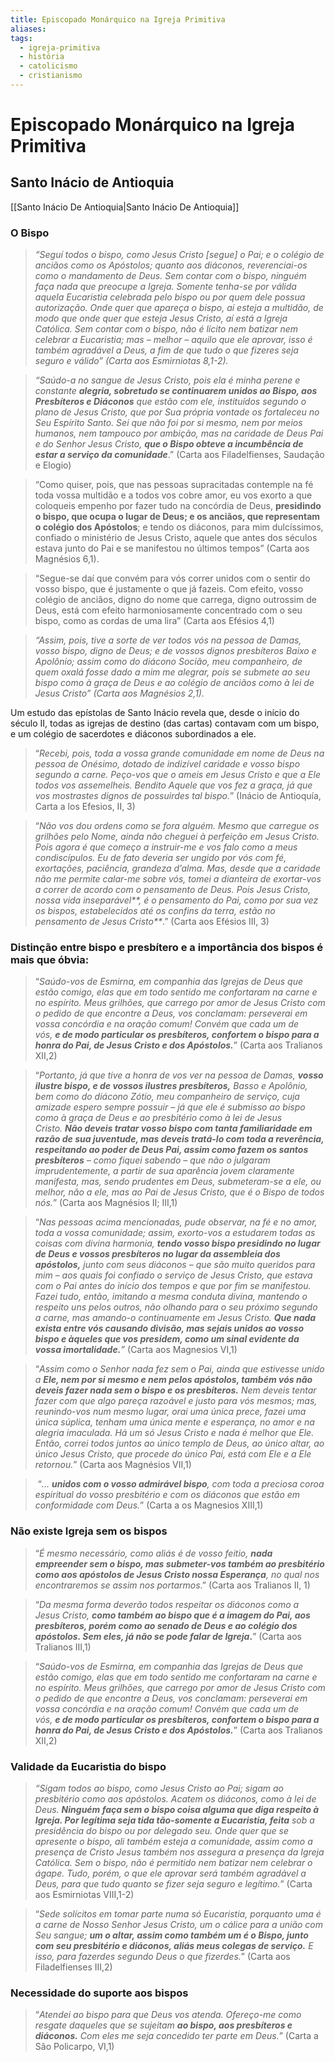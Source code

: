 ```yaml
---
title: Episcopado Monárquico na Igreja Primitiva
aliases: 
tags:
  - igreja-primitiva
  - história
  - catolicismo
  - cristianismo
---
```

# Episcopado Monárquico na Igreja Primitiva

## Santo Inácio de Antioquia

[[Santo Inácio De Antioquia|Santo Inácio De Antioquia]]

### O Bispo

> _“Seguí todos o bispo, como Jesus Cristo [segue] o Pai; e o colégio de anciãos como os Apóstolos; quanto aos diáconos, reverenciai-os como o mandamento de Deus. Sem contar com o bispo, ninguém faça nada que preocupe a Igreja. Somente tenha-se por válida aquela Eucaristia celebrada pelo bispo ou por quem dele possua autorização. Onde quer que apareça o bispo, aí esteja a multidão, de modo que onde quer que esteja Jesus Cristo, aí está a Igreja Católica. Sem contar com o bispo, não é lícito nem batizar nem celebrar a Eucaristia; mas – melhor – aquilo que ele aprovar, isso é também agradável a Deus, a fim de que tudo o que fizeres seja seguro e válido” (Carta aos Esmirniotas 8,1-2)._

> _“Saúdo-a no sangue de Jesus Cristo, pois ela é minha perene e constante **alegria, sobretudo se continuarem unidos ao Bispo, aos Presbíteros e Diáconos** que estão com ele, instituídos segundo o plano de Jesus Cristo, que por Sua própria vontade os fortaleceu no Seu Espírito Santo. Sei que não foi por si mesmo, nem por meios humanos, nem tampouco por ambição, mas na caridade de Deus Pai e do Senhor Jesus Cristo, **que o Bispo obteve a incumbência de estar a serviço da comunidade**_.” (Carta aos Filadelfienses, Saudação e Elogio)

> “Como quiser, pois, que nas pessoas supracitadas contemple na fé toda vossa multidão e a todos vos cobre amor, eu vos exorto a que coloqueis empenho por fazer tudo na concórdia de Deus, **presidindo o bispo, que ocupa o lugar de Deus; e os anciãos, que representam o colégio dos Apóstolos**; e tendo os diáconos, para mim dulcíssimos, confiado o ministério de Jesus Cristo, aquele que antes dos séculos estava junto do Pai e se manifestou no últimos tempos” (Carta aos Magnésios 6,1).

> “Segue-se daí que convém para vós correr unidos com o sentir do vosso bispo, que é justamente o que já fazeis. Com efeito, vosso colégio de anciãos, digno do nome que carrega, digno outrossim de Deus, está com efeito harmoniosamente concentrado com o seu bispo, como as cordas de uma lira” (Carta aos Efésios 4,1)

> _“Assim, pois, tive a sorte de ver todos vós na pessoa de Damas, vosso bispo, digno de Deus; e de vossos dignos presbíteros Baixo e Apolônio; assim como do diácono Socião, meu companheiro, de quem oxalá fosse dado a mim me alegrar, pois se submete ao seu bispo como à graça de Deus e ao colégio de anciãos como à lei de Jesus Cristo” (Carta aos Magnésios 2,1)._

Um estudo das epístolas de Santo Inácio revela que, desde o início do século II, todas as igrejas de destino (das cartas) contavam com um bispo, e um colégio de sacerdotes e diáconos subordinados a ele.

> “_Recebi, pois, toda a vossa grande comunidade em nome de Deus na pessoa de Onésimo, dotado de indizível caridade e vosso bispo segundo a carne. Peço-vos que o ameis em Jesus Cris­to e que a Ele todos vos assemelheis. Bendito Aquele que vos fez a graça, já que vos mostrastes dignos de possuirdes tal bispo._” (Inácio de Antioquía, Carta a los Efesios, II, 3)

> “_Não vos dou ordens como se fora alguém. Mesmo que carregue os grilhões pelo Nome, ainda não cheguei à perfeição em Jesus Cristo. Pois agora é que começo a instruir-me e vos falo como a meus condiscípulos. Eu de fato deveria ser ungido por vós com fé, exortações, paciência, grandeza d’alma. Mas, desde que a caridade não me permite calar-me sobre vós, tomei a dianteira de exortar-vos a correr de acordo com o pensamento de Deus. Pois Jesus Cristo, nossa vida inseparável**, é o pensamento do Pai, como por sua vez os bispos, estabelecidos até os confins da terra, estão no pensamento de Jesus Cristo**_.” (Carta aos Efésios III, 3)

### Distinção entre bispo e presbítero e a importância dos bispos é mais que óbvia:

> “_Saúdo-vos de Esmirna, em companhia das Igrejas de Deus que estão comigo, elas que em todo sentido me confortaram na carne e no espírito. Meus grilhões, que carrego por amor de Jesus Cristo com o pedido de que encontre a Deus, vos conclamam: perseverai em vossa concórdia e na oração comum! Convém que cada um de vós, **e de modo particular os presbíteros, confortem o bispo para a honra do Pai, de Jesus Cristo e dos Apóstolos.**_” (Carta aos Tralianos XII,2)

> “_Portanto, já que tive a honra de vos ver na pessoa de Damas, **vosso ilustre bispo, e de vossos ilustres presbíteros,** Basso e Apolônio, bem como do diácono Zótio, meu companheiro de serviço, cuja amizade espero sempre possuir – já que ele é submisso ao bispo como à graça de Deus e ao presbitério como à lei de Jesus Cristo._ **_Não deveis tratar vosso bispo com tanta familiaridade em razão de sua juventude, mas deveis tratá-lo com toda a reverência, respeitando ao poder de Deus Pai, assim como fazem os santos presbíteros_** _– como fiquei sabendo – que não o julgaram imprudentemente, a partir de sua aparência jovem claramente manifesta, mas, sendo prudentes em Deus, submeteram-se a ele, ou melhor, não a ele, mas ao Pai de Jesus Cristo, que é o Bispo de todos nós._” (Carta aos Magnésios II; III,1)

> “_Nas pessoas acima mencionadas, pude observar, na fé e no amor, toda a vossa comunidade; assim, exorto-vos a estudarem todas as coisas com divina harmonia, **tendo vosso bispo presidindo no lugar de Deus e vossos presbíteros no lugar da assembleia dos apóstolos,** junto com seus diáconos – que são muito queridos para mim – aos quais foi confiado o serviço de Jesus Cristo, que estava com o Pai antes do início dos tempos e que por fim se manifestou. Fazei tudo, então, imitando a mesma conduta divina, mantendo o respeito uns pelos outros, não olhando para o seu próximo segundo a carne, mas amando-o continuamente em Jesus Cristo. **Que nada exista entre vós causando divisão, mas sejais unidos ao vosso bispo e àqueles que vos presidem, como um sinal evidente da vossa imortalidade.**”_ (Carta aos Magnesios VI,1)

> “_Assim como o Senhor nada fez sem o Pai, ainda que estivesse unido a **Ele, nem por si mesmo e nem pelos apóstolos, também vós não deveis fazer nada sem o bispo e os presbíteros.** Nem deveis tentar fazer com que algo pareça razoável e justo para vós mesmos; mas, reunindo-vos num mesmo lugar, orai uma única prece, fazei uma única súplica, tenham uma única mente e esperança, no amor e na alegria imaculada. Há um só Jesus Cristo e nada é melhor que Ele. Então, correi todos juntos ao único templo de Deus, ao único altar, ao único Jesus Cristo, que procede do único Pai, está com Ele e a Ele retornou._” (Carta aos Magnésios VII,1)

>  “_…_ **_unidos com o vosso admirável bispo_**_, com toda a preciosa coroa espiritual do vosso presbitério e com os diáconos que estão em conformidade com Deus._” (Carta a os Magnesios XIII,1)

### Não existe Igreja sem os bispos

> “_É mesmo necessário, como aliás é de vosso feitio, **nada empreender sem o bispo, mas submeter-vos também ao presbitério como aos apóstolos de Jesus Cristo nossa Esperança**, no qual nos encontraremos se assim nos portarmos_.” (Carta aos Tralianos II, 1)

> “_Da mesma forma deverão todos respeitar os diáconos como a Jesus Cristo, **como também ao bispo que é a imagem do Pai, aos presbíteros, porém como ao senado de Deus e ao colégio dos apóstolos. Sem eles, já não se pode falar de Igreja**_**.**” (Carta aos Tralianos III,1)

> “_Saúdo-vos de Esmirna, em companhia das Igrejas de Deus que estão comigo, elas que em todo sentido me confortaram na carne e no espírito. Meus grilhões, que carrego por amor de Jesus Cristo com o pedido de que encontre a Deus, vos conclamam: perseverai em vossa concórdia e na oração comum! Convém que cada um de vós, **e de modo particular os presbíteros, confortem o bispo para a honra do Pai, de Jesus Cristo e dos Apóstolos.**_” (Carta aos Tralianos XII,2)

### Validade da Eucaristia do bispo

> _“Sigam todos ao bispo, como Jesus Cristo ao Pai; sigam ao presbitério como aos apóstolos. Acatem os diáconos, como à lei de Deus. **Ninguém faça sem o bispo coisa alguma que diga respeito à Igreja. Por legítima seja tida tão-somente a Eucaristia, feita** sob a presidência do bispo ou por delegado seu. Onde quer que se apresente o bispo, ali também esteja a comunidade, assim como a presença de Cristo Jesus também nos assegura a presença da Igreja Católica. Sem o bispo, não é permitido nem batizar nem celebrar o ágape. Tudo, porém, o que ele aprovar será também agradável a Deus, para que tudo quanto se fizer seja seguro e legítimo._” (Carta aos Esmirniotas VIII,1-2)

> “_Sede solícitos em tomar parte numa só Eucaristia, porquanto uma é a carne de Nosso Senhor Jesus Cristo, um o cálice para a união com Seu sangue; **um o altar, assim como também um é o Bispo, junto com seu presbitério e diáconos, aliás meus colegas de serviço.** E isso, para fazerdes segundo Deus o que fizerdes._” (Carta aos Filadelfienses III,2)

### Necessidade do suporte aos bispos

> “_Atendei ao bispo para que Deus vos atenda. Ofereço-me como resgate daqueles que se sujeitam **ao bispo, aos presbíteros e diáconos.** Com eles me seja concedido ter parte em Deus._” (Carta a São Policarpo, VI,1)